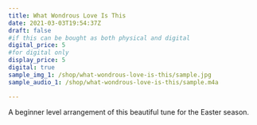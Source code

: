 ```yaml
---
title: What Wondrous Love Is This
date: 2021-03-03T19:54:37Z
draft: false
#if this can be bought as both physical and digital
digital_price: 5
#for digital only
display_price: 5
digital: true
sample_img_1: /shop/what-wondrous-love-is-this/sample.jpg
sample_audio_1: /shop/what-wondrous-love-is-this/sample.m4a

---
```


A beginner level arrangement of this beautiful tune for the Easter season. 
